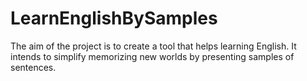 # LearnEnglishBySamples
The aim of the project is to create a tool that helps learning English. It intends to simplify memorizing new worlds by presenting samples of sentences.
